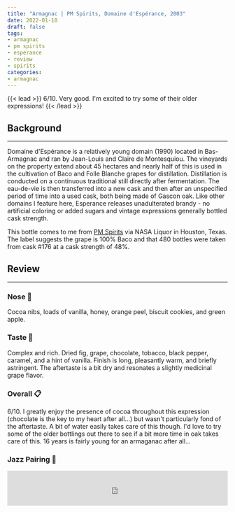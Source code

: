 ```yaml
---
title: "Armagnac | PM Spirits, Domaine d'Espérance, 2003"
date: 2022-01-18
draft: false
tags: 
- armagnac
- pm spirits
- esperance
- review
- spirits
categories: 
- armagnac
---
```


{{< lead >}}
6/10. Very good. I'm excited to try some of their older expressions!
{{< /lead >}}

## Background
---
Domaine d'Espérance is a relatively young domain (1990) located in Bas-Armagnac and ran by Jean-Louis and Claire de Montesquiou. The vineyards on the property extend about 45 hectares and nearly half of this is used in the cultivation of Baco and Folle Blanche grapes for distillation. Distillation is conducted on a continuous traditional still directly after fermentation. The eau-de-vie is then transferred into a new cask and then after an unspecified period of time into a used cask, both being made of Gascon oak. Like other domains I feature here, Esperance releases unadulterated brandy - no artificial coloring or added sugars and vintage expressions generally bottled cask strength. 

This bottle comes to me from [PM Spirits](https://www.pmspirits.com/) via NASA Liquor in Houston, Texas. The label suggests the grape is 100% Baco and that 480 bottles were taken from cask #176 at a cask strength of 48%.  


## Review
---
### Nose :nose:
Cocoa nibs, loads of vanilla, honey, orange peel, biscuit cookies, and green apple. 

### Taste :tongue:
Complex and rich. Dried fig, grape, chocolate, tobacco, black pepper, caramel, and a hint of vanilla. Finish is long, pleasantly warm, and briefly astringent. The aftertaste is a bit dry and resonates a slightly medicinal grape flavor.  

### Overall :clipboard:
6/10. I greatly enjoy the presence of cocoa throughout this expression (chocolate is the key to my heart after all...) but wasn't particularly fond of the aftertaste. A bit of water easily takes care of this though. I'd love to try some of the older bottlings out there to see if a bit more time in oak takes care of this. 16 years is fairly young for an armaganac after all...

### Jazz Pairing :trumpet:
<iframe src="https://open.spotify.com/embed/track/6t5ed6P4mmaCu7tdZOecqo?utm_source=generator&theme=0" width="100%" height="80" frameBorder="0" allowfullscreen="" allow="autoplay; clipboard-write; encrypted-media; fullscreen; picture-in-picture"></iframe>